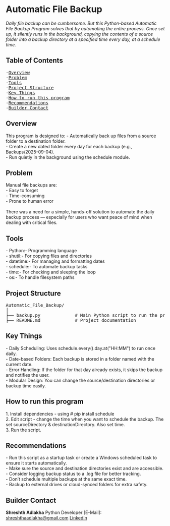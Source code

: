 # Automatic File Backup 
_Daily file backup can be cumbersome. But this Python-based Automatic File Backup Program solves that by automating the entire process. Once set up, it silently runs in the background, copying the contents of a source folder into a backup directory at a specified time every day, at a schedule time._

## Table of Contents
<pre>
-<a href="#overview">Overview</a>
-<a href="#problem">Problem</a>
-<a href="#tools">Tools</a>
-<a href="#project-structure">Project Structure</a>
-<a href="#key-things">Key Things</a>
-<a href="#how-to-run-this-program">How to run this program</a>
-<a href="#recommendations">Recommendations</a>
-<a href="#builder-contact">Builder Contact</a>
</pre>

<h2><a class="anchor" id="overview"></a>Overview</h2>
This program is designed to:  
- Automatically back up files from a source folder to a destination folder.<br>
- Create a new dated folder every day for each backup (e.g., Backups/2025-09-04).<br> 
- Run quietly in the background using the schedule module.<br>

<h2><a class="anchor" id="problem"></a>Problem</h2>
Manual file backups are:<br>
- Easy to forget<br>
- Time-consuming<br>
- Prone to human error<br>
<br>
There was a need for a simple, hands-off solution to automate the daily backup process — especially for users who want peace of mind when dealing with critical files.

<h2><a class="anchor" id="tools"></a>Tools</h2>
- Python:- Programming language<br>
- shutil:- For copying files and directories<br>
- datetime:- For managing and formatting dates<br>
- schedule:- To automate backup tasks<br>
- time:- For checking and sleeping the loop<br>
- os:- To handle filesystem paths<br>

<h2><a class="anchor" id="projec-structure"></a>Project Structure</h2>
<pre>Automatic_File_Backup/
│
├── backup.py             # Main Python script to run the program
├── README.md             # Project documentation
</pre>

<h2><a class="anchor" id="key-things"></a>Key Things</h2>
- Daily Scheduling: Uses schedule.every().day.at("HH:MM") to run once daily.<br>
- Date-based Folders: Each backup is stored in a folder named with the current date.<br>
- Error Handling: If the folder for that day already exists, it skips the backup and notifies the user.<br>
- Modular Design: You can change the source/destination directories or backup time easily.<br>

<h2><a class="anchor" id="how-to-run-this-program"></a>How to run this program</h2>
1. Install dependencies - using # pip install schedule<br>
2. Edit script - change the time when you want to schedule the backup. The set sourceDirectory & destinationDirectory. Also set time.<br>
3. Run the script.<br>


<h2><a class="anchor" id="recommendations"></a>Recommendations</h2>
- Run this script as a startup task or create a Windows scheduled task to ensure it starts automatically.<br>
- Make sure the source and destination directories exist and are accessible.<br>
- Consider logging backup status to a .log file for better tracking.<br>
- Don’t schedule multiple backups at the same exact time.<br>
- Backup to external drives or cloud-synced folders for extra safety.<br>

<h2><a class="anchor" id="builder-contact"></a>Builder Contact</h2>

**Shreshth Adlakha**
Python Developer
[E-Mail]: shreshthaadlakha@gmail.com
[LinkedIn](https://www.linkedin.com/in/shreshthadlakha/)
